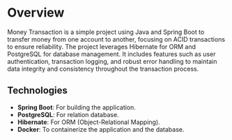 # Overview
Money Transaction is a simple project using Java and Spring Boot to transfer money from one account to another, focusing on ACID transactions to ensure reliability. The project leverages Hibernate for ORM and PostgreSQL for database management. It includes features such as user authentication, transaction logging, and robust error handling to maintain data integrity and consistency throughout the transaction process.

## Technologies
- **Spring Boot**: For building the application.
- **PostgreSQL**: For relation database.
- **Hibernate**: For ORM (Object-Relational Mapping).
- **Docker**: To containerize the application and the database.


